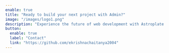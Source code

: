 ```yaml
---
enable: true
title: "Ready to build your next project with Admin?"
image: "/images/logo1.png"
description: "Experience the future of web development with Astroplate and Astro. Build lightning-fast static sites with ease and flexibility."
button:
  enable: true
  label: "Contact"
  link: "https://github.com/ekrishnachaitanya2004"
---
```

